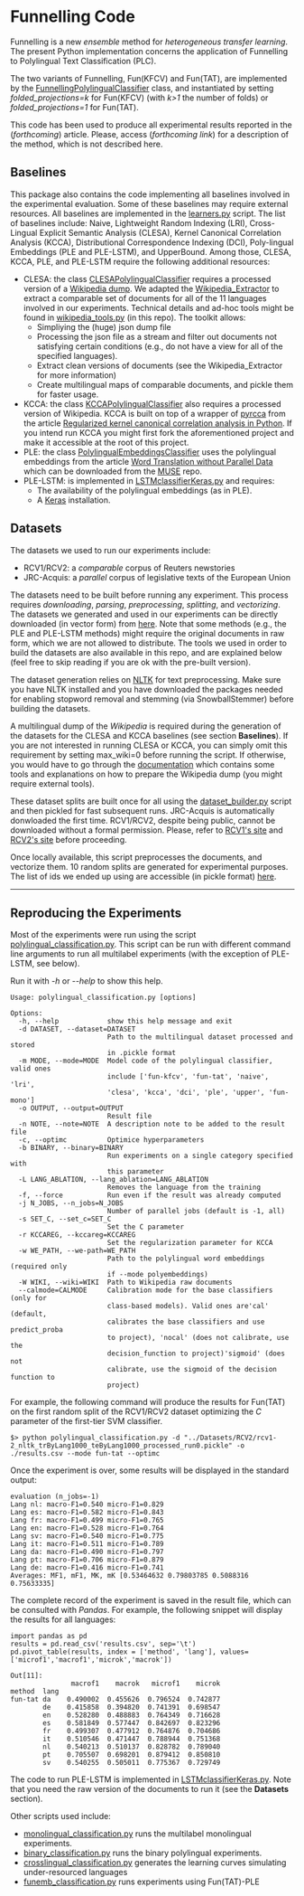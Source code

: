 # Funnelling Code
Funnelling is a new _ensemble_ method for _heterogeneous transfer learning_. 
The present Python implementation concerns the application of Funnelling to Polylingual Text Classification (PLC). 

The two variants of Funnelling, Fun(KFCV) and Fun(TAT), are implemented by 
the [FunnellingPolylingualClassifier](./learning/learners.py) class, and instantiated by setting 
_folded_projections=k_ for Fun(KFCV) (with _k>1_ the number of folds) or _folded_projections=1_ for Fun(TAT).


This code has been used to produce all experimental results reported in the (_forthcoming_) article. 
Please, access (_forthcoming link_) for a description of the method, which is not described here.


## Baselines

This package also contains the code implementing all baselines involved in the experimental evaluation. 
Some of these baselines may require external resources.
All baselines are implemented in the [learners.py](./learning/learners.py) script.
The list of baselines include: 
Naive, 
Lightweight Random Indexing (LRI), 
Cross-Lingual Explicit Semantic Analysis (CLESA),
Kernel Canonical Correlation Analysis (KCCA), 
Distributional Correspondence Indexing (DCI),
Poly-lingual Embeddings (PLE and PLE-LSTM), 
and UpperBound.
Among those, CLESA, KCCA, PLE, and PLE-LSTM require the following additional resources:

* CLESA: the class [CLESAPolylingualClassifier](./learning/learners.py) requires a processed version of a [Wikipedia dump](https://dumps.wikimedia.org/). 
We adapted the [Wikipedia_Extractor](http://medialab.di.unipi.it/wiki/Wikipedia_Extractor) to extract a comparable
set of documents for all of the 11 languages involved in our experiments. 
Technical details and ad-hoc tools might be found in [wikipedia_tools.py](./data/reader/wikipedia_tools.py) (in this repo).
The toolkit allows:
    * Simpliying the (huge) json dump file
    * Processing the json file as a stream and filter out documents not satisfying certain conditions (e.g., do not have a view for all of the specified languages).
    * Extract clean versions of documents (see the Wikipedia_Extractor for more information)
    * Create multilingual maps of comparable documents, and pickle them for faster usage.
* KCCA: the class [KCCAPolylingualClassifier](./learning/learners.py) also requires a processed version of Wikipedia. KCCA is built on top of a wrapper of [pyrcca](https://github.com/gallantlab/pyrcca) 
from the article [Regularized kernel canonical correlation analysis in Python](https://www.frontiersin.org/articles/10.3389/fninf.2016.00049/full).
If you intend run KCCA you might first fork the aforementioned project and make it accessible at the root of this project. 
* PLE: the class [PolylingualEmbeddingsClassifier](./learning/learners.py) uses the polylingual embeddings from the article 
[Word Translation without Parallel Data](https://arxiv.org/abs/1710.04087) which can be downloaded from the [MUSE](https://github.com/facebookresearch/MUSE) repo.
* PLE-LSTM: is implemented in [LSTMclassifierKeras.py](./learning/LSTMclassifierKeras.py) and requires:
    * The availability of the polylingual embeddings (as in PLE).
    * A [Keras](https://keras.io/) installation.
    

## Datasets

The datasets we used to run our experiments include:
* RCV1/RCV2: a _comparable_ corpus of Reuters newstories
* JRC-Acquis: a _parallel_ corpus of legislative texts of the European Union

The datasets need to be built before running any experiment.
This process requires _downloading_, _parsing_, _preprocessing_, _splitting_, and _vectorizing_.
The datasets we generated and used in our experiments can be directly downloaded (in vector form) from [here](http://hlt.isti.cnr.it/funnelling/).
Note that some methods (e.g., the PLE and PLE-LSTM methods) might require the original documents in raw form, which we are not allowed to distribute.
The tools we used in order to build the datasets are also available in this repo, and are explained below 
(feel free to skip reading if you are ok with the pre-built version).

The dataset generation relies on [NLTK](http://www.nltk.org/) for text preprocessing. 
Make sure you have NLTK installed and you have downloaded the packages needed for enabling stopword removal 
and stemming (via SnowballStemmer) before building the datasets.

A multilingual dump of the _Wikipedia_ is required during the generation of the datasets for the CLESA and KCCA 
baselines (see section **Baselines**). 
If you are not interested in running CLESA or KCCA, you can simply omit this requirement by setting max_wiki=0 before
running the script.
If otherwise, you would have to go through the [documentation](./data/reader/wikipedia_tools.py) which 
contains some tools and explanations on how to prepare the Wikipedia dump (you might require external tools). 
 
These dataset splits are built once for all using the [dataset_builder.py](./dataset_builder.py) script and
then pickled for fast subsequent runs.
JRC-Acquis is automatically donwloaded the first time.
RCV1/RCV2, despite being public, cannot be downloaded without a formal permission. 
Please, refer to [RCV1's site](http://www.daviddlewis.com/resources/testcollections/rcv1/) and 
[RCV2's site](http://trec.nist.gov/data/reuters/reuters.html) before proceeding.

Once locally available, this script preprocesses the documents, and vectorize them. 
10 random splits are generated for experimental purposes. 
The list of ids we ended up using are accessible (in pickle format) [here](./doc_ids.zip).


---
## Reproducing the Experiments

Most of the experiments were run using the script [polylingual_classification.py](polylingual_classification.py).
This script can be run with different command line arguments to run all multilabel experiments (with the exception of PLE-LSTM, see below). 

Run it with _-h_ or _--help_ to show this help.

```
Usage: polylingual_classification.py [options]

Options:
  -h, --help            show this help message and exit
  -d DATASET, --dataset=DATASET
                        Path to the multilingual dataset processed and stored
                        in .pickle format
  -m MODE, --mode=MODE  Model code of the polylingual classifier, valid ones
                        include ['fun-kfcv', 'fun-tat', 'naive', 'lri',
                        'clesa', 'kcca', 'dci', 'ple', 'upper', 'fun-mono']
  -o OUTPUT, --output=OUTPUT
                        Result file
  -n NOTE, --note=NOTE  A description note to be added to the result file
  -c, --optimc          Optimice hyperparameters
  -b BINARY, --binary=BINARY
                        Run experiments on a single category specified with
                        this parameter
  -L LANG_ABLATION, --lang_ablation=LANG_ABLATION
                        Removes the language from the training
  -f, --force           Run even if the result was already computed
  -j N_JOBS, --n_jobs=N_JOBS
                        Number of parallel jobs (default is -1, all)
  -s SET_C, --set_c=SET_C
                        Set the C parameter
  -r KCCAREG, --kccareg=KCCAREG
                        Set the regularization parameter for KCCA
  -w WE_PATH, --we-path=WE_PATH
                        Path to the polylingual word embeddings (required only
                        if --mode polyembeddings)
  -W WIKI, --wiki=WIKI  Path to Wikipedia raw documents
  --calmode=CALMODE     Calibration mode for the base classifiers (only for
                        class-based models). Valid ones are'cal' (default,
                        calibrates the base classifiers and use predict_proba
                        to project), 'nocal' (does not calibrate, use the
                        decision_function to project)'sigmoid' (does not
                        calibrate, use the sigmoid of the decision function to
                        project)
```

For example, the following command will produce the results for Fun(TAT) on the first random split 
of the RCV1/RCV2 dataset optimizing the _C_ parameter of the first-tier SVM classifier.

```
$> python polylingual_classification.py -d "../Datasets/RCV2/rcv1-2_nltk_trByLang1000_teByLang1000_processed_run0.pickle" -o ./results.csv --mode fun-tat --optimc
```

Once the experiment is over, some results will be displayed in the standard output:

```
evaluation (n_jobs=-1)
Lang nl: macro-F1=0.540 micro-F1=0.829
Lang es: macro-F1=0.582 micro-F1=0.843
Lang fr: macro-F1=0.499 micro-F1=0.765
Lang en: macro-F1=0.528 micro-F1=0.764
Lang sv: macro-F1=0.540 micro-F1=0.775
Lang it: macro-F1=0.511 micro-F1=0.789
Lang da: macro-F1=0.490 micro-F1=0.797
Lang pt: macro-F1=0.706 micro-F1=0.879
Lang de: macro-F1=0.416 micro-F1=0.741
Averages: MF1, mF1, MK, mK [0.53464632 0.79803785 0.5088316  0.75633335]
```

The complete record of the experiment is saved in the result file, which can be consulted with _Pandas_.
For example, the following snippet will display the results for all languages:

```
import pandas as pd
results = pd.read_csv('results.csv', sep='\t')
pd.pivot_table(results, index = ['method', 'lang'], values=['microf1','macrof1','microk','macrok'])

Out[11]: 
               macrof1    macrok   microf1    microk
method  lang                                        
fun-tat da    0.490002  0.455626  0.796524  0.742877
        de    0.415858  0.394820  0.741391  0.698547
        en    0.528280  0.488883  0.764349  0.716628
        es    0.581849  0.577447  0.842697  0.823296
        fr    0.499307  0.477912  0.764876  0.704686
        it    0.510546  0.471447  0.788944  0.751368
        nl    0.540213  0.510137  0.828782  0.789040
        pt    0.705507  0.698201  0.879412  0.850810
        sv    0.540255  0.505011  0.775367  0.729749
```  

The code to run PLE-LSTM is implemented in [LSTMclassifierKeras.py](./learning/LSTMclassifierKeras.py).
Note that you need the raw version of the documents to run it (see the **Datasets** section).

Other scripts used include:
* [monolingual_classification.py](./monolingual_classification.py) runs the multilabel monolingual experiments. 
* [binary_classification.py](./binary_classification.py) runs the binary polylingual experiments.
* [crosslingual_classification.py](./crosslingual_classification.py) generates the learning curves simulating under-resourced languages
* [funemb_classification.py](./funemb_classification.py) runs experiments using Fun(TAT)-PLE


